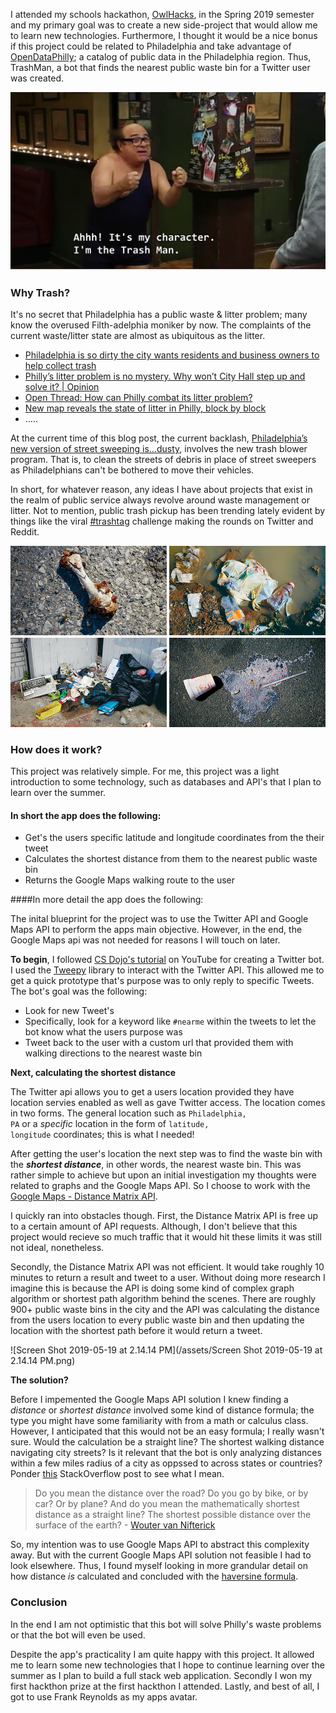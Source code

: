 I attended my schools hackathon, [OwlHacks](https://owlhacks.com/), in the Spring 2019 semester and my primary goal was to create a new side-project that would allow me to learn new technologies. Furthermore, I thought it would be a nice bonus if this project could be related to Philadelphia and take advantage of [OpenDataPhilly](https://www.opendataphilly.org/); a catalog of public data in the Philadelphia region. Thus, TrashMan, a bot that finds the nearest public waste bin for a Twitter user was created.



![WavdxuN](/assets/WavdxuN.png)



### Why Trash?

It's no secret that Philadelphia has a public waste & litter problem; many know the overused Filth-adelphia moniker by now. The complaints of the current waste/litter state are almost as ubiquitous as the litter.

- [Philadelphia is so dirty the city wants residents and business owners to help collect trash](https://www.philly.com/philly/news/pennsylvania/philadelphia/litter-philadelphia-trash-streets-department-recycle-20181019.html)
- [Philly’s litter problem is no mystery. Why won’t City Hall step up and solve it? | Opinion](https://www.philly.com/philly/opinion/commentary/litter-street-sweeping-philadelphia-neighborhood-clean-up-20181005.html)
- [Open Thread: How can Philly combat its litter problem?](https://philly.curbed.com/2018/10/25/18024402/open-thread-philly-trash-litter-waste)
- [New map reveals the state of litter in Philly, block by block](https://philly.curbed.com/2018/2/15/17012334/philadelphia-litter-trash-index-map)
- …..

At the current time of this blog post, the current backlash, [Philadelphia’s new version of street sweeping is…dusty](https://billypenn.com/2019/04/17/philadelphias-new-version-of-street-sweeping-is-dusty/), involves the new trash blower program. That is, to clean the streets of debris in place of street sweepers as Philadelphians can't be bothered to move their vehicles. 

In short, for whatever reason, any ideas I have about projects that exist in the realm of public service always revolve around waste management or litter. Not to mention, public trash pickup has been trending lately evident by things like the viral [#trashtag](https://www.forbes.com/sites/trevornace/2019/03/12/trashtag-challenge-goes-viral-as-people-share-beforeafter-photos-of-their-cleanup/#22e64e3a95e8) challenge making the rounds on Twitter and Reddit.



![MO-trash-opener-mark-likosky-940x5401](/assets/MO-trash-opener-mark-likosky-940x5401.jpg)



### How does it work?

This project was relatively simple. For me, this project was a light introduction to some technology, such as databases and API's that I plan to learn over the summer.

#### In short the app does the following:

- Get's the users specific latitude and longitude coordinates from the their tweet
- Calculates the shortest distance from them to the nearest public waste bin
- Returns the Google Maps walking route to the user

####In more detail the app does the following:

The inital blueprint for the project was to use the Twitter API and Google Maps API to perform the apps main objective. However, in the end, the Google Maps api was not needed for reasons I will touch on later.

**To begin**, I followed [CS Dojo's tutorial](https://www.youtube.com/watch?v=W0wWwglE1Vc&t=998s) on YouTube for creating a Twitter bot. I used the [Tweepy](https://www.tweepy.org/) library to interact with the Twitter API. This allowed me to get a quick prototype that's purpose was to only reply to specific Tweets. The bot's goal was the following:

- Look for new Tweet's
- Specifically, look for a keyword like <code>#nearme</code> within the tweets to let the bot know what the users purpose was
- Tweet back to the user with a custom url that provided them with walking directions to the nearest waste bin

**Next, calculating the shortest distance**

The Twitter api allows you to get a users location provided they have location servies enabled as well as gave Twitter access. The location comes in two forms. The general location such as <code>Philadelphia, PA</code> or a *specific* location in the form of <code>latitude, longitude</code> coordinates; this is what I needed!

After getting the user's location the next step was to find the waste bin with the ***shortest distance***, in other words, the nearest waste bin. This was rather simple to achieve but upon an initial investigation my thoughts were related to graphs and the Google Maps API. So I choose to work with the [Google Maps - Distance Matrix API](https://developers.google.com/maps/documentation/distance-matrix/start).

I quickly ran into obstacles though. First, the Distance Matrix API is free up to a certain amount of API requests. Although, I don't believe that this project would recieve so much traffic that it would hit these limits it was still not ideal, nonetheless.

Secondly, the Distance Matrix API was not efficient. It would take roughly 10 minutes to return a result and tweet to a user. Without doing more research I imagine this is because the API is doing some kind of complex graph algorithm or shortest path algorithm behind the scenes. There are roughly 900+ public waste bins in the city and the API was calculating the distance from the users location to every public waste bin and then updating the location with the shortest path before it would return a tweet.



![Screen Shot 2019-05-19 at 2.14.14 PM](/assets/Screen Shot 2019-05-19 at 2.14.14 PM.png)



**The solution?**

Before I impemented the Google Maps API solution I knew finding a *distance* or *shortest distance* involved some kind of distance formula; the type you might have some familiarity with from a math or calculus class. However, I anticipated that this would not be an easy formula; I really wasn't sure. Would the calculation be a straight line? The shortest walking distance navigating city streets? Is it relevant that the bot is only analyzing distances within a few miles radius of a city as oppssed to across states or countries? Ponder [this](https://stackoverflow.com/questions/55092618/gps-is-the-haversine-formula-accurate-for-distance-between-two-nearby-gps-poin) StackOverflow post to see what I mean.

> Do you mean the distance over the road? Do you go by bike, or by car? Or by plane? And do you mean the mathematically shortest distance as a straight line? The shortest possible distance over the surface of the earth? - [Wouter van Nifterick](https://stackoverflow.com/users/38813/wouter-van-nifterick)



So, my intention was to use Google Maps API to abstract this complexity away. But with the current Google Maps API solution not feasible I had to look elsewhere. Thus, I found myself looking in more grandular detail on how distance *is* calculated and concluded with the [haversine formula](https://en.wikipedia.org/wiki/Haversine_formula).



### Conclusion

In the end I am not optimistic that this bot will solve Philly's waste problems or that the bot will even be used.

Despite the app's practicality I am quite happy with this project. It allowed me to learn some new technologies that I hope to continue learning over the summer as I plan to build a full stack web application. Secondly I won my first hackthon prize at the first hackthon I attended. Lastly, and best of all, I got to use Frank Reynolds as my apps avatar.
